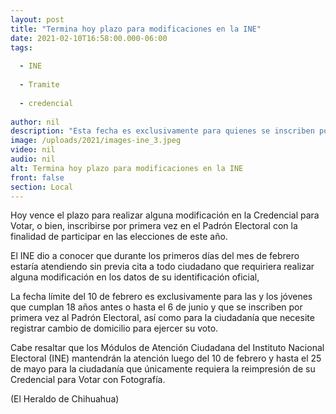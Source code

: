```yaml
---
layout: post
title: "Termina hoy plazo para modificaciones en la INE"
date: 2021-02-10T16:58:00.000-06:00
tags:
  
  - INE
  
  - Tramite
  
  - credencial
  
author: nil
description: "Esta fecha es exclusivamente para quienes se inscriben por primera vez en el padrón electoral así como para los jóvenes que cumplan 18 años antes o hasta el 6 de junio"
image: /uploads/2021/images-ine_3.jpeg
video: nil
audio: nil
alt: Termina hoy plazo para modificaciones en la INE
front: false
section: Local
---
```


Hoy vence el plazo para realizar alguna modificación en la Credencial para Votar, o bien, inscribirse por primera vez en el Padrón Electoral con la finalidad de participar en las elecciones de este año.

El INE dio a conocer que durante los primeros días del mes de febrero estaría atendiendo sin previa cita a todo ciudadano que requiriera realizar alguna modificación en los datos de su identificación oficial,

La fecha límite del 10 de febrero es exclusivamente para las y los jóvenes que cumplan 18 años antes o hasta el 6 de junio y que se inscriben por primera vez al Padrón Electoral, así como para la ciudadanía que necesite registrar cambio de domicilio para ejercer su voto.

Cabe resaltar que los Módulos de Atención Ciudadana del Instituto Nacional Electoral (INE) mantendrán la atención luego del 10 de febrero y hasta el 25 de mayo para la ciudadanía que únicamente requiera la reimpresión de su Credencial para Votar con Fotografía.

(El Heraldo de Chihuahua)